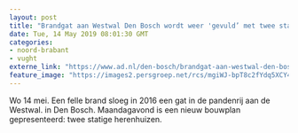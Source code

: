 ```yaml
---
layout: post
title: "Brandgat aan Westwal Den Bosch wordt weer 'gevuld’ met twee statige herenhuizen"
date: Tue, 14 May 2019 08:01:30 GMT
categories: 
- noord-brabant 
- vught 
externe_link: "https://www.ad.nl/den-bosch/brandgat-aan-westwal-den-bosch-wordt-weer-gevuld-met-twee-statige-herenhuizen~a38eceb5/"
feature_image: "https://images2.persgroep.net/rcs/mgiWJ-bpT8c2fYdq5XCY4zPGm24/diocontent/148276134/_fitwidth/400/?appId=21791a8992982cd8da851550a453bd7f&quality=0.7"
---
```


Wo 14 mei. Een felle brand sloeg in 2016 een gat in de pandenrij aan de Westwal. in Den Bosch. Maandagavond is een nieuw bouwplan gepresenteerd: twee statige herenhuizen.

